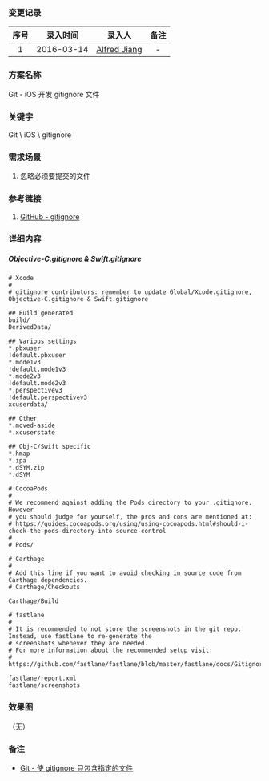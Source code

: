 ### 变更记录

| 序号 | 录入时间 | 录入人 | 备注 |
|:--------:|:--------:|:--------:|:--------:|
| 1 | 2016-03-14 | [Alfred Jiang](https://github.com/viktyz) | - |

### 方案名称

Git - iOS 开发 gitignore 文件

### 关键字

Git \ iOS \ gitignore

### 需求场景

1. 忽略必须要提交的文件

### 参考链接

1. [GitHub - gitignore](https://github.com/github/gitignore)

### 详细内容

##### Objective-C.gitignore & Swift.gitignore

```shell
# Xcode
#
# gitignore contributors: remember to update Global/Xcode.gitignore, Objective-C.gitignore & Swift.gitignore

## Build generated
build/
DerivedData/

## Various settings
*.pbxuser
!default.pbxuser
*.mode1v3
!default.mode1v3
*.mode2v3
!default.mode2v3
*.perspectivev3
!default.perspectivev3
xcuserdata/

## Other
*.moved-aside
*.xcuserstate

## Obj-C/Swift specific
*.hmap
*.ipa
*.dSYM.zip
*.dSYM

# CocoaPods
#
# We recommend against adding the Pods directory to your .gitignore. However
# you should judge for yourself, the pros and cons are mentioned at:
# https://guides.cocoapods.org/using/using-cocoapods.html#should-i-check-the-pods-directory-into-source-control
#
# Pods/

# Carthage
#
# Add this line if you want to avoid checking in source code from Carthage dependencies.
# Carthage/Checkouts

Carthage/Build

# fastlane
#
# It is recommended to not store the screenshots in the git repo. Instead, use fastlane to re-generate the 
# screenshots whenever they are needed.
# For more information about the recommended setup visit:
# https://github.com/fastlane/fastlane/blob/master/fastlane/docs/Gitignore.md

fastlane/report.xml
fastlane/screenshots
```

### 效果图
（无）

### 备注

* [Git - 使 gitignore 只包含指定的文件](Note_00236_20170726.md)

